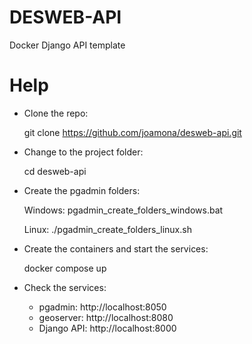 # DESWEB-API
Docker Django API template

# Help

- Clone the repo:

    git clone https://github.com/joamona/desweb-api.git

- Change to the project folder:

    cd desweb-api

- Create the pgadmin folders:

    Windows: pgadmin_create_folders_windows.bat
    
    Linux: ./pgadmin_create_folders_linux.sh

- Create the containers and start the services:

    docker compose up

- Check the services:

    - pgadmin: http://localhost:8050
    - geoserver: http://localhost:8080
    - Django API: http://localhost:8000

